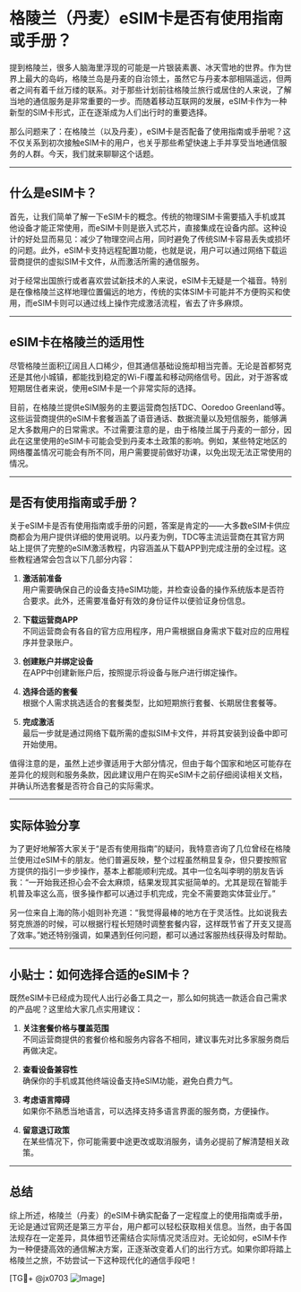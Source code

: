 # 格陵兰（丹麦）eSIM卡是否有使用指南或手册？

提到格陵兰，很多人脑海里浮现的可能是一片银装素裹、冰天雪地的世界。作为世界上最大的岛屿，格陵兰岛是丹麦的自治领土，虽然它与丹麦本部相隔遥远，但两者之间有着千丝万缕的联系。对于那些计划前往格陵兰旅行或居住的人来说，了解当地的通信服务是非常重要的一步。而随着移动互联网的发展，eSIM卡作为一种新型的SIM卡形式，正在逐渐成为人们出行时的重要选择。

那么问题来了：在格陵兰（以及丹麦），eSIM卡是否配备了使用指南或手册呢？这不仅关系到初次接触eSIM卡的用户，也关乎那些希望快速上手并享受当地通信服务的人群。今天，我们就来聊聊这个话题。

---

## 什么是eSIM卡？

首先，让我们简单了解一下eSIM卡的概念。传统的物理SIM卡需要插入手机或其他设备才能正常使用，而eSIM卡则是嵌入式芯片，直接集成在设备内部。这种设计的好处显而易见：减少了物理空间占用，同时避免了传统SIM卡容易丢失或损坏的问题。此外，eSIM卡支持远程配置功能，也就是说，用户可以通过网络下载运营商提供的虚拟SIM卡文件，从而激活所需的通信服务。

对于经常出国旅行或者喜欢尝试新技术的人来说，eSIM卡无疑是一个福音。特别是在像格陵兰这样地理位置偏远的地方，传统的实体SIM卡可能并不方便购买和使用，而eSIM卡则可以通过线上操作完成激活流程，省去了许多麻烦。

---

## eSIM卡在格陵兰的适用性

尽管格陵兰面积辽阔且人口稀少，但其通信基础设施却相当完善。无论是首都努克还是其他小城镇，都能找到稳定的Wi-Fi覆盖和移动网络信号。因此，对于游客或短期居住者来说，使用eSIM卡是一个非常实际的选择。

目前，在格陵兰提供eSIM服务的主要运营商包括TDC、Ooredoo Greenland等。这些运营商提供的eSIM卡套餐涵盖了语音通话、数据流量以及短信服务，能够满足大多数用户的日常需求。不过需要注意的是，由于格陵兰属于丹麦的一部分，因此在这里使用的eSIM卡可能会受到丹麦本土政策的影响。例如，某些特定地区的网络覆盖情况可能会有所不同，用户需要提前做好功课，以免出现无法正常使用的情况。

---

## 是否有使用指南或手册？

关于eSIM卡是否有使用指南或手册的问题，答案是肯定的——大多数eSIM卡供应商都会为用户提供详细的使用说明。以丹麦为例，TDC等主流运营商在其官方网站上提供了完整的eSIM激活教程，内容涵盖从下载APP到完成注册的全过程。这些教程通常会包含以下几部分内容：

1. **激活前准备**  
   用户需要确保自己的设备支持eSIM功能，并检查设备的操作系统版本是否符合要求。此外，还需要准备好有效的身份证件以便验证身份信息。

2. **下载运营商APP**  
   不同运营商会有各自的官方应用程序，用户需根据自身需求下载对应的应用程序并登录账户。

3. **创建账户并绑定设备**  
   在APP中创建新账户后，按照提示将设备与账户进行绑定操作。

4. **选择合适的套餐**  
   根据个人需求挑选适合的套餐类型，比如短期旅行套餐、长期居住套餐等。

5. **完成激活**  
   最后一步就是通过网络下载所需的虚拟SIM卡文件，并将其安装到设备中即可开始使用。

值得注意的是，虽然上述步骤适用于大部分情况，但由于每个国家和地区可能存在差异化的规则和服务条款，因此建议用户在购买eSIM卡之前仔细阅读相关文档，并确认所选套餐是否符合自己的实际需求。

---

## 实际体验分享

为了更好地解答大家关于“是否有使用指南”的疑问，我特意咨询了几位曾经在格陵兰使用过eSIM卡的朋友。他们普遍反映，整个过程虽然稍显复杂，但只要按照官方提供的指引一步步操作，基本上都能顺利完成。其中一位名叫李明的朋友告诉我：“一开始我还担心会不会太麻烦，结果发现其实挺简单的。尤其是现在智能手机普及率这么高，很多操作都可以通过手机完成，完全不需要跑实体营业厅。”

另一位来自上海的陈小姐则补充道：“我觉得最棒的地方在于灵活性。比如说我去努克旅游的时候，可以根据行程长短随时调整套餐内容，这样既节省了开支又提高了效率。”她还特别强调，如果遇到任何问题，都可以通过客服热线获得及时帮助。

---

## 小贴士：如何选择合适的eSIM卡？

既然eSIM卡已经成为现代人出行必备工具之一，那么如何挑选一款适合自己需求的产品呢？这里给大家几点实用建议：

1. **关注套餐价格与覆盖范围**  
   不同运营商提供的套餐价格和服务内容各不相同，建议事先对比多家服务商后再做决定。

2. **查看设备兼容性**  
   确保你的手机或其他终端设备支持eSIM功能，避免白费力气。

3. **考虑语言障碍**  
   如果你不熟悉当地语言，可以选择支持多语言界面的服务商，方便操作。

4. **留意退订政策**  
   在某些情况下，你可能需要中途更改或取消服务，请务必提前了解清楚相关政策。

---

## 总结

综上所述，格陵兰（丹麦）的eSIM卡确实配备了一定程度上的使用指南或手册，无论是通过官网还是第三方平台，用户都可以轻松获取相关信息。当然，由于各国法规存在一定差异，具体细节还需结合实际情况灵活应对。无论如何，eSIM卡作为一种便捷高效的通信解决方案，正逐渐改变着人们的出行方式。如果你即将踏上格陵兰之旅，不妨尝试一下这种现代化的通信手段吧！

[TG💪+ @jx0703 ![Image](https://github.com/user-attachments/assets/dbca1d08-cadb-493c-b0ec-ad6f7a83f270)]